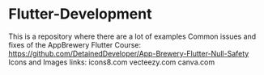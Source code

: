# Flutter-Development
This is a repository where there are a lot of examples
Common issues and fixes of the AppBrewery Flutter Course: https://github.com/DetainedDeveloper/App-Brewery-Flutter-Null-Safety
Icons and Images links:
    icons8.com
    vecteezy.com
    canva.com